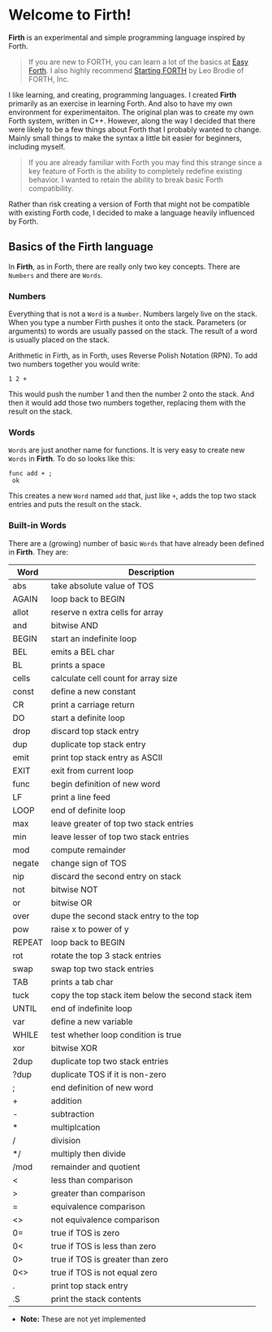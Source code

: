 # Welcome to Firth!
**Firth** is an experimental and simple programming language inspired by Forth.

> If you are new to FORTH, you can learn a lot of the basics at 
> [Easy Forth](https://skilldrick.github.io/easyforth/). I also highly recommend
> [Starting FORTH](https://www.forth.com/starting-forth) by Leo Brodie of
> FORTH, Inc.

I like learning, and creating, programming languages. I created **Firth** 
primarily as an exercise in learning Forth. And also to have my own environment 
for experimentaiton. The original plan was to create my own Forth system, 
written in C++. However, along the way I decided that there were likely to be 
a few things about Forth that I probably wanted to change. Mainly small things 
to make the syntax a little bit easier for beginners, including myself.

> If you are already familiar with Forth you may find this strange since a key 
> feature of Forth is the ability to completely redefine existing behavior. I 
> wanted to retain the ability to break basic Forth compatibility.

Rather than risk creating a version of Forth that might not be compatible with 
existing Forth code, I decided to make a language heavily influenced by Forth.

## Basics of the Firth language

In **Firth**, as in Forth, there are really only two key concepts. There are `Numbers` 
and there are `Words`.

### Numbers

Everything that is not a `Word` is a `Number`. Numbers largely live on the stack. 
When you type a number Firth pushes it onto the stack. Parameters (or arguments) 
to words are usually passed on the stack. The result of a word is usually placed 
on the stack.

Arithmetic in Firth, as in Forth, uses Reverse Polish Notation (RPN). To add two
numbers together you would write:

```Forth
1 2 +
```

This would push the number 1 and then the number 2 onto the stack. And then it 
would add those two numbers together, replacing them with the result on the 
stack.

### Words

`Words` are just another name for functions. It is very easy to create new 
`Words` in **Firth**. To do so looks like this:

```Forth
func add + ;
 ok
```

This creates a new `Word` named `add` that, just like `+`, adds the top two stack entries and
puts the result on the stack.

### Built-in Words

There are a (growing) number of basic `Words` that have already been defined in **Firth**. 
They are:

Word | Description
---- | -----------
abs | take absolute value of TOS
AGAIN | loop back to BEGIN
allot | reserve n extra cells for array
and | bitwise AND
BEGIN | start an indefinite loop
BEL | emits a BEL char
BL | prints a space
cells | calculate cell count for array size
const | define a new constant
CR | print a carriage return
DO | start a definite loop
drop | discard top stack entry
dup | duplicate top stack entry
emit | print top stack entry as ASCII
EXIT | exit from current loop
func | begin definition of new word
LF | print a line feed
LOOP | end of definite loop
max | leave greater of top two stack entries
min | leave lesser of top two stack entries
mod | compute remainder
negate | change sign of TOS
nip | discard the second entry on stack
not | bitwise NOT
or | bitwise OR
over | dupe the second stack entry to the top
pow | raise x to power of y
REPEAT | loop back to BEGIN
rot | rotate the top 3 stack entries
swap | swap top two stack entries
TAB | prints a tab char
tuck | copy the top stack item below the second stack item
UNTIL | end of indefinite loop
var | define a new variable
WHILE | test whether loop condition is true
xor | bitwise XOR
2dup | duplicate top two stack entries
?dup | duplicate TOS if it is non-zero
; | end definition of new word
\+ | addition
\- | subtraction
\* | multiplcation
/ | division
\*/ | multiply then divide
/mod | remainder and quotient
< | less than comparison
\> | greater than comparison
= | equivalence comparison
<> | not equivalence comparison
0= | true if TOS is zero
0< | true if TOS is less than zero
0> | true if TOS is greater than zero 
0<> | true if TOS is not equal zero
\. | print top stack entry
\.S | print the stack contents

* **Note:** These are not yet implemented